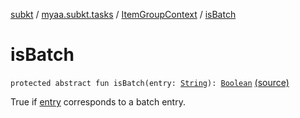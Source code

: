 [subkt](../../index.md) / [myaa.subkt.tasks](../index.md) / [ItemGroupContext](index.md) / [isBatch](./is-batch.md)

# isBatch

`protected abstract fun isBatch(entry: `[`String`](https://kotlinlang.org/api/latest/jvm/stdlib/kotlin/-string/index.html)`): `[`Boolean`](https://kotlinlang.org/api/latest/jvm/stdlib/kotlin/-boolean/index.html) [(source)](https://github.com/Myaamori/SubKt/blob/master/src/main/kotlin/myaa/subkt/tasks/tasks.kt#L82)

True if [entry](is-batch.md#myaa.subkt.tasks.ItemGroupContext$isBatch(kotlin.String)/entry) corresponds to a batch entry.

